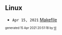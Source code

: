 ## Linux


* <code>Apr 15, 2021</code> [Makefile](2021-04-15T10-02-48-makefile.md)

<sup><sub>generated 15 Apr 2021 20:51:18 by <a href='https://github.com/senorprogrammer/til'>til</a></sub></sup>
